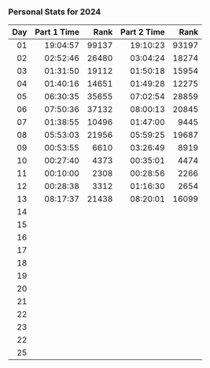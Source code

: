 ### Personal Stats for 2024

| Day | Part 1 Time |  Rank | Part 2 Time |  Rank |
|----:|------------:|------:|------------:|------:|
|  01 |    19:04:57 | 99137 |    19:10:23 | 93197 |
|  02 |    02:52:46 | 26480 |    03:04:24 | 18274 |
|  03 |    01:31:50 | 19112 |    01:50:18 | 15954 |
|  04 |    01:40:16 | 14651 |    01:49:28 | 12275 |
|  05 |    06:30:35 | 35655 |    07:02:54 | 28859 |
|  06 |    07:50:36 | 37132 |    08:00:13 | 20845 |
|  07 |    01:38:55 | 10496 |    01:47:00 |  9445 |
|  08 |    05:53:03 | 21956 |    05:59:25 | 19687 |
|  09 |    00:53:55 |  6610 |    03:26:49 |  8919 |
|  10 |    00:27:40 |  4373 |    00:35:01 |  4474 |
|  11 |    00:10:00 |  2308 |    00:28:56 |  2266 |
|  12 |    00:28:38 |  3312 |    01:16:30 |  2654 |
|  13 |    08:17:37 | 21438 |    08:20:01 | 16099 |
|  14 |             |       |             |       |
|  15 |             |       |             |       |
|  16 |             |       |             |       |
|  17 |             |       |             |       |
|  18 |             |       |             |       |
|  19 |             |       |             |       |
|  20 |             |       |             |       |
|  21 |             |       |             |       |
|  22 |             |       |             |       |
|  23 |             |       |             |       |
|  22 |             |       |             |       |
|  25 |             |       |             |       |
